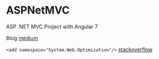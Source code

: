 # ASPNetMVC

ASP .NET MVC Project with Angular 7

Blog [medium](https://medium.com/asp-net-and-angular/how-to-create-an-asp-net-mvc-5-project-with-angular-6-in-visual-studio-part-2-1cea70c85114)

`<add namespace="System.Web.Optimization"/>` [stackoverflow](https://stackoverflow.com/questions/23534516/the-name-scripts-does-not-exists-in-the-current-context-in-mvc)
